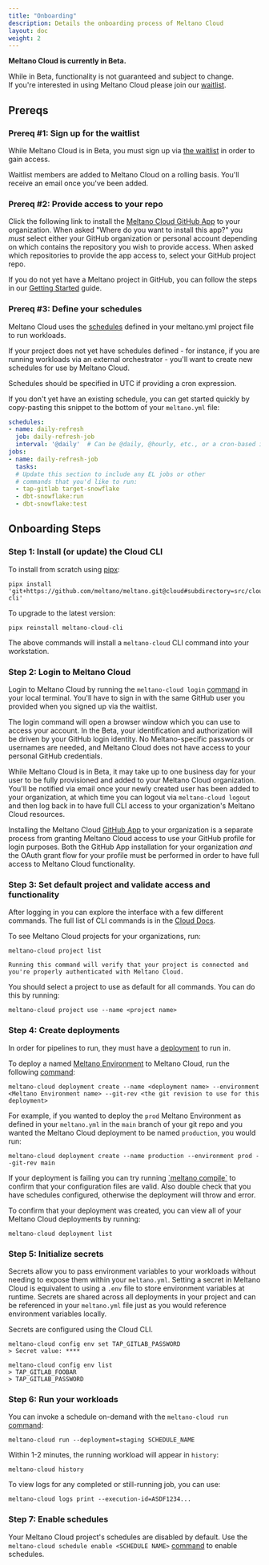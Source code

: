 ```yaml
---
title: "Onboarding"
description: Details the onboarding process of Meltano Cloud
layout: doc
weight: 2
---
```


<div class="notification is-info">
  <p><strong>Meltano Cloud is currently in Beta.</strong></p>
  <p>While in Beta, functionality is not guaranteed and subject to change. <br> If you're interested in using Meltano Cloud please join our <a href="https://meltano.com/cloud/">waitlist</a>.</p>
</div>

## Prereqs

### Prereq #1: Sign up for the waitlist

While Meltano Cloud is in Beta, you must sign up via [the waitlist](https://meltano.com/cloud/) in order to gain access.

Waitlist members are added to Meltano Cloud on a rolling basis. You'll receive an email once you've been added.

### Prereq #2: Provide access to your repo

Click the following link to install the [Meltano Cloud GitHub App](https://github.com/apps/meltano-cloud) to your organization.
When asked "Where do you want to install this app?" you _must_ select either your GitHub organization or personal account depending on which contains the repository you wish to provide access.
When asked which repositories to provide the app access to, select your GitHub project repo.

If you do not yet have a Meltano project in GitHub, you can follow the steps in our [Getting Started](/getting-started) guide.

### Prereq #3: Define your schedules

Meltano Cloud uses the [schedules](https://docs.meltano.com/concepts/project#schedules) defined in your meltano.yml project file to run workloads.

If your project does not yet have schedules defined - for instance, if you are running workloads via an external orchestrator - you'll want to create new schedules for use by Meltano Cloud.

Schedules should be specified in UTC if providing a cron expression.

If you don't yet have an existing schedule, you can get started quickly by copy-pasting this snippet to the bottom of your `meltano.yml` file:

```yml
schedules:
- name: daily-refresh
  job: daily-refresh-job
  interval: '@daily'  # Can be @daily, @hourly, etc., or a cron-based interval
jobs:
- name: daily-refresh-job
  tasks:
  # Update this section to include any EL jobs or other
  # commands that you'd like to run:
  - tap-gitlab target-snowflake
  - dbt-snowflake:run
  - dbt-snowflake:test
```

## Onboarding Steps

### Step 1: Install (or update) the Cloud CLI

To install from scratch using [pipx](https://pypa.github.io/pipx/installation/#install-pipx):

```console
pipx install 'git+https://github.com/meltano/meltano.git@cloud#subdirectory=src/cloud-cli'
```

To upgrade to the latest version:

```console
pipx reinstall meltano-cloud-cli
```

The above commands will install a `meltano-cloud` CLI command into your workstation.

### Step 2: Login to Meltano Cloud

Login to Meltano Cloud by running the `meltano-cloud login` [command](/cloud/cloud-cli#login) in your local terminal.
You'll have to sign in with the same GitHub user you provided when you signed up via the waitlist.

The login command will open a browser window which you can use to access your account. In the Beta, your identification and authorization will be driven by your GitHub login identity. No Meltano-specific passwords or usernames are needed, and Meltano Cloud does not have access to your personal GitHub credentials.

While Meltano Cloud is in Beta, it may take up to one business day for your user to be fully provisioned and added to your Meltano Cloud organization. You'll be notified via email once your newly created user has been added to your organization, at which time you can logout via `meltano-cloud logout` and then log back in to have full CLI access to your organization's Meltano Cloud resources.

<div class="notification is-info">
  <p>Installing the Meltano Cloud <a href="#prereq-2-provide-access-to-your-repo">GitHub App</a> to your organization is a separate process from granting Meltano Cloud access to use your GitHub profile for login purposes. Both the GitHub App installation for your organization <em>and</em> the OAuth grant flow for your profile must be performed in order to have full access to Meltano Cloud functionality.</p>
</div>


### Step 3: Set default project and validate access and functionality

After logging in you can explore the interface with a few different commands.
The full list of CLI commands is in the [Cloud Docs](https://docs.meltano.com/cloud/cloud-cli).

To see Meltano Cloud projects for your organizations, run:
```console
meltano-cloud project list
```
```console
Running this command will verify that your project is connected and you're properly authenticated with Meltano Cloud.
```

You should select a project to use as default for all commands.
You can do this by running:
```console
meltano-cloud project use --name <project name>
```

### Step 4: Create deployments

In order for pipelines to run, they must have a [deployment](/cloud/concepts#meltano-cloud-deployments) to run in.

To deploy a named [Meltano Environment](/concepts/environments) to Meltano Cloud, run the following [command](https://docs.meltano.com/cloud/cloud-cli#deployment):

```console
meltano-cloud deployment create --name <deployment name> --environment <Meltano Environment name> --git-rev <the git revision to use for this deployment>
```

For example, if you wanted to deploy the `prod` Meltano Environment as defined in your `meltano.yml` in the `main` branch of your git repo and you wanted the Meltano Cloud deployment to be named `production`,  you would run:

```console
meltano-cloud deployment create --name production --environment prod --git-rev main
```

<div class="notification is-info">
  <p>If your deployment is failing you can try running <a href="/reference/command-line-interface#compile">`meltano compile`</a> to confirm that your configuration files are valid.
  Also double check that you have schedules configured, otherwise the deployment will throw and error.</p>
</div>

To confirm that your deployment was created, you can view all of your Meltano Cloud deployments by running:
```console
meltano-cloud deployment list
```

### Step 5: Initialize secrets

Secrets allow you to pass environment variables to your workloads without needing to expose them within your `meltano.yml`.
Setting a secret in Meltano Cloud is equivalent to using a `.env` file to store environment variables at runtime.
Secrets are shared across all deployments in your project and can be referenced in your `meltano.yml` file just as you would reference environment variables locally.

Secrets are configured using the Cloud CLI.

```console
meltano-cloud config env set TAP_GITLAB_PASSWORD
> Secret value: ****
```

```console
meltano-cloud config env list
> TAP_GITLAB_FOOBAR
> TAP_GITLAB_PASSWORD
```

### Step 6: Run your workloads

You can invoke a schedule on-demand with the `meltano-cloud run` [command](/cloud/cloud-cli#run):

```console
meltano-cloud run --deployment=staging SCHEDULE_NAME
```

Within 1-2 minutes, the running workload will appear in `history`:

```console
meltano-cloud history
```

To view logs for any completed or still-running job, you can use:

```console
meltano-cloud logs print --execution-id=ASDF1234...
```

### Step 7: Enable schedules

Your Meltano Cloud project's schedules are disabled by default.
Use the `meltano-cloud schedule enable <SCHEDULE NAME>` [command](/cloud/cloud-cli#schedule) to enable schedules.
